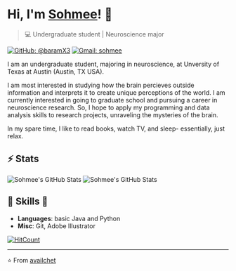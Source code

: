# Hi, I'm [Sohmee](https://baramX3.github.io)! 👋

> 💻 Undergraduate student | Neuroscience major

[![GitHub: @baramX3](https://img.shields.io/github/followers/availchet?label=follow&style=social)](https://github.com/baramX3)
[![Gmail: sohmee](https://img.shields.io/badge/Gmail-sohmee-red)](mailto:sohmeekim@utexas.edu)

I am an undergraduate student, majoring in neuroscience, at Unversity of Texas at Austin (Austin, TX USA).

I am most interested in studying how the brain percieves outside information and interprets it to create unique perceptions of the world. I am currently interested in going to graduate school and pursuing a career in neuroscience research. So, I hope to apply my programming and data analysis skills to research projects, unraveling the mysteries of the brain.

In my spare time, I like to read books, watch TV, and sleep- essentially, just relax.

## ⚡ Stats
![Sohmee's GitHub Stats](https://github-readme-stats.vercel.app/api?username=baramX3&hide=["issues"]&show_icons=true)
![Sohmee's GitHub Stats](https://github-readme-stats.vercel.app/api?username=baramX3&hide=["issues"]&show_icons=true)

##  🎉 Skills  🎉
- **Languages**: basic Java and Python
- **Misc**: Git, Adobe Illustrator

[![HitCount](http://hits.dwyl.com/baramX3/baramX3.svg)](http://hits.dwyl.com/baramX3/baramX3)

---
⭐️ From [availchet](https://github.com/availchet)
